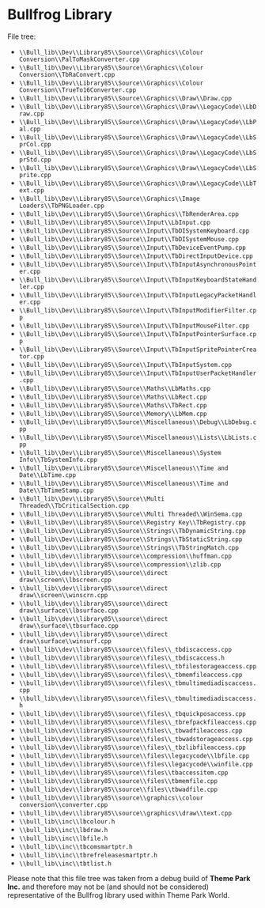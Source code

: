 # Bullfrog Library

File tree:

- `\\Bull_lib\\Dev\\Library85\\Source\\Graphics\\Colour Conversion\\PalToMaskConverter.cpp`
- `\\Bull_lib\\Dev\\Library85\\Source\\Graphics\\Colour Conversion\\TbRaConvert.cpp`
- `\\Bull_lib\\Dev\\Library85\\Source\\Graphics\\Colour Conversion\\TrueTo16Converter.cpp`
- `\\Bull_lib\\Dev\\Library85\\Source\\Graphics\\Draw\\Draw.cpp`
- `\\Bull_lib\\Dev\\Library85\\Source\\Graphics\\Draw\\LegacyCode\\LbDraw.cpp`
- `\\Bull_lib\\Dev\\Library85\\Source\\Graphics\\Draw\\LegacyCode\\LbPal.cpp`
- `\\Bull_lib\\Dev\\Library85\\Source\\Graphics\\Draw\\LegacyCode\\LbSprCol.cpp`
- `\\Bull_lib\\Dev\\Library85\\Source\\Graphics\\Draw\\LegacyCode\\LbSprStd.cpp`
- `\\Bull_lib\\Dev\\Library85\\Source\\Graphics\\Draw\\LegacyCode\\LbSprite.cpp`
- `\\Bull_lib\\Dev\\Library85\\Source\\Graphics\\Draw\\LegacyCode\\LbText.cpp`
- `\\Bull_lib\\Dev\\Library85\\Source\\Graphics\\Image Loaders\\TbPNGLoader.cpp`
- `\\Bull_lib\\Dev\\Library85\\Source\\Graphics\\TbRenderArea.cpp`
- `\\Bull_lib\\Dev\\Library85\\Source\\Input\\LbInput.cpp`
- `\\Bull_lib\\Dev\\Library85\\Source\\Input\\TbDISystemKeyboard.cpp`
- `\\Bull_lib\\Dev\\Library85\\Source\\Input\\TbDISystemMouse.cpp`
- `\\Bull_lib\\Dev\\Library85\\Source\\Input\\TbDeviceEventPump.cpp`
- `\\Bull_lib\\Dev\\Library85\\Source\\Input\\TbDirectInputDevice.cpp`
- `\\Bull_lib\\Dev\\Library85\\Source\\Input\\TbInputAsynchronousPointer.cpp`
- `\\Bull_lib\\Dev\\Library85\\Source\\Input\\TbInputKeyboardStateHandler.cpp`
- `\\Bull_lib\\Dev\\Library85\\Source\\Input\\TbInputLegacyPacketHandler.cpp`
- `\\Bull_lib\\Dev\\Library85\\Source\\Input\\TbInputModifierFilter.cpp`
- `\\Bull_lib\\Dev\\Library85\\Source\\Input\\TbInputMouseFilter.cpp`
- `\\Bull_lib\\Dev\\Library85\\Source\\Input\\TbInputPointerSurface.cpp`
- `\\Bull_lib\\Dev\\Library85\\Source\\Input\\TbInputSpritePointerCreator.cpp`
- `\\Bull_lib\\Dev\\Library85\\Source\\Input\\TbInputSystem.cpp`
- `\\Bull_lib\\Dev\\Library85\\Source\\Input\\TbInputUserPacketHandler.cpp`
- `\\Bull_lib\\Dev\\Library85\\Source\\Maths\\LbMaths.cpp`
- `\\Bull_lib\\Dev\\Library85\\Source\\Maths\\LbRect.cpp`
- `\\Bull_lib\\Dev\\Library85\\Source\\Maths\\TbRect.cpp`
- `\\Bull_lib\\Dev\\Library85\\Source\\Memory\\LbMem.cpp`
- `\\Bull_lib\\Dev\\Library85\\Source\\Miscellaneous\\Debug\\LbDebug.cpp`
- `\\Bull_lib\\Dev\\Library85\\Source\\Miscellaneous\\Lists\\LbLists.cpp`
- `\\Bull_lib\\Dev\\Library85\\Source\\Miscellaneous\\System Info\\TbSystemInfo.cpp`
- `\\Bull_lib\\Dev\\Library85\\Source\\Miscellaneous\\Time and Date\\LbTime.cpp`
- `\\Bull_lib\\Dev\\Library85\\Source\\Miscellaneous\\Time and Date\\TbTimeStamp.cpp`
- `\\Bull_lib\\Dev\\Library85\\Source\\Multi Threaded\\TbCriticalSection.cpp`
- `\\Bull_lib\\Dev\\Library85\\Source\\Multi Threaded\\WinSema.cpp`
- `\\Bull_lib\\Dev\\Library85\\Source\\Registry Key\\TbRegistry.cpp`
- `\\Bull_lib\\Dev\\Library85\\Source\\Strings\\TbDynamicString.cpp`
- `\\Bull_lib\\Dev\\Library85\\Source\\Strings\\TbStaticString.cpp`
- `\\Bull_lib\\Dev\\Library85\\Source\\Strings\\TbStringMatch.cpp`
- `\\bull_lib\\dev\\library85\\source\\compression\\huffman.cpp`
- `\\bull_lib\\dev\\library85\\source\\compression\\zlib.cpp`
- `\\bull_lib\\dev\\library85\\source\\direct draw\\screen\\lbscreen.cpp`
- `\\bull_lib\\dev\\library85\\source\\direct draw\\screen\\winscrn.cpp`
- `\\bull_lib\\dev\\library85\\source\\direct draw\\surface\\lbsurface.cpp`
- `\\bull_lib\\dev\\library85\\source\\direct draw\\surface\\tbsurface.cpp`
- `\\bull_lib\\dev\\library85\\source\\direct draw\\surface\\winsurf.cpp`
- `\\bull_lib\\dev\\library85\\source\\files\\_tbdiscaccess.cpp`
- `\\bull_lib\\dev\\library85\\source\\files\\_tbdiscaccess.h`
- `\\bull_lib\\dev\\library85\\source\\files\\_tbfilestorageaccess.cpp`
- `\\bull_lib\\dev\\library85\\source\\files\\_tbmemfileaccess.cpp`
- `\\bull_lib\\dev\\library85\\source\\files\\_tbmultimediadiscaccess.cpp`
- `\\bull_lib\\dev\\library85\\source\\files\\_tbmultimediadiscaccess.h`
- `\\bull_lib\\dev\\library85\\source\\files\\_tbquickposaccess.cpp`
- `\\bull_lib\\dev\\library85\\source\\files\\_tbrefpackfileaccess.cpp`
- `\\bull_lib\\dev\\library85\\source\\files\\_tbwadfileaccess.cpp`
- `\\bull_lib\\dev\\library85\\source\\files\\_tbwadstorageaccess.cpp`
- `\\bull_lib\\dev\\library85\\source\\files\\_tbzlibfileaccess.cpp`
- `\\bull_lib\\dev\\library85\\source\\files\\legacycode\\lbfile.cpp`
- `\\bull_lib\\dev\\library85\\source\\files\\legacycode\\winfile.cpp`
- `\\bull_lib\\dev\\library85\\source\\files\\tbaccessitem.cpp`
- `\\bull_lib\\dev\\library85\\source\\files\\tbmemfile.cpp`
- `\\bull_lib\\dev\\library85\\source\\files\\tbwadfile.cpp`
- `\\bull_lib\\dev\\library85\\source\\graphics\\colour conversion\\converter.cpp`
- `\\bull_lib\\dev\\library85\\source\\graphics\\draw\\text.cpp`
- `\\bull_lib\\inc\\lbcolour.h`
- `\\bull_lib\\inc\\lbdraw.h`
- `\\bull_lib\\inc\\lbfile.h`
- `\\bull_lib\\inc\\tbcomsmartptr.h`
- `\\bull_lib\\inc\\tbrefreleasesmartptr.h`
- `\\bull_lib\\inc\\tbtlist.h`

Please note that this file tree was taken from a debug build of **Theme Park Inc.** and therefore may not be (and should not be considered) representative of the Bullfrog library used within Theme Park World.